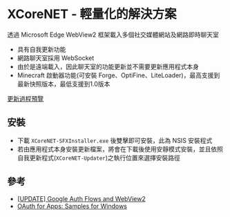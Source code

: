# XCoreNET - 輕量化的解決方案
透過 Microsoft Edge WebView2 框架載入多個社交媒體網站及網路即時聊天室
- 具有自我更新功能
- 網路聊天室採用 WebSocket
- 由於是遠端載入，因此聊天室的功能更新並不需要更新應用程式本身
- Minecraft 啟動器功能(可安裝 Forge、OptiFine、LiteLoader)，最高支援到最新快照版本，最低支援到1.0版本

[更新過程預覽](https://youtu.be/Qi6jolpD43w)

## 安裝
- 下載 `XCoreNET-SFXInstaller.exe` 後雙擊即可安裝，此為 NSIS 安裝程式
- 若由應用程式本身安裝更新檔案，將會在下載後使用安靜模式安裝，並且依照自我更新程式(`XCoreNET-Updater`)之執行位置來選擇安裝路徑

## 參考
- [[UPDATE] Google Auth Flows and WebView2](https://github.com/MicrosoftEdge/WebView2Feedback/issues/1647)
- [OAuth for Apps: Samples for Windows](https://github.com/Beej126/oauth-apps-for-windows)
